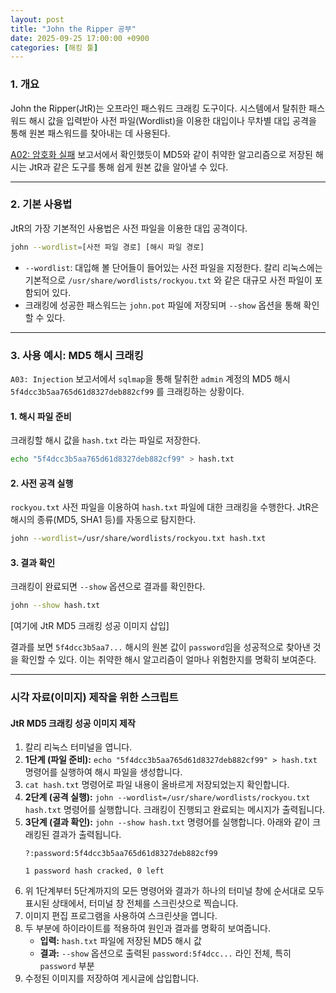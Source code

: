 ```yaml
---
layout: post
title: "John the Ripper 공부"
date: 2025-09-25 17:00:00 +0900
categories: [해킹 툴]
---
```


### 1. 개요

John the Ripper(JtR)는 오프라인 패스워드 크래킹 도구이다. 시스템에서 탈취한 패스워드 해시 값을 입력받아 사전 파일(Wordlist)을 이용한 대입이나 무차별 대입 공격을 통해 원본 패스워드를 찾아내는 데 사용된다.

[A02: 암호화 실패](https://hamap0.github.io/projects/owasp-top-10/2025/08/26/A02_Cryptographic-Failures.html) 보고서에서 확인했듯이 MD5와 같이 취약한 알고리즘으로 저장된 해시는 JtR과 같은 도구를 통해 쉽게 원본 값을 알아낼 수 있다.

---

### 2. 기본 사용법

JtR의 가장 기본적인 사용법은 사전 파일을 이용한 대입 공격이다.

```bash
john --wordlist=[사전 파일 경로] [해시 파일 경로]
```

*   `--wordlist`: 대입해 볼 단어들이 들어있는 사전 파일을 지정한다. 칼리 리눅스에는 기본적으로 `/usr/share/wordlists/rockyou.txt` 와 같은 대규모 사전 파일이 포함되어 있다.
*   크래킹에 성공한 패스워드는 `john.pot` 파일에 저장되며 `--show` 옵션을 통해 확인할 수 있다.

---

### 3. 사용 예시: MD5 해시 크래킹

`A03: Injection` 보고서에서 `sqlmap`을 통해 탈취한 `admin` 계정의 MD5 해시 `5f4dcc3b5aa765d61d8327deb882cf99` 를 크래킹하는 상황이다.

#### **1. 해시 파일 준비**
크래킹할 해시 값을 `hash.txt` 라는 파일로 저장한다.
```bash
echo "5f4dcc3b5aa765d61d8327deb882cf99" > hash.txt
```

#### **2. 사전 공격 실행**
`rockyou.txt` 사전 파일을 이용하여 `hash.txt` 파일에 대한 크래킹을 수행한다. JtR은 해시의 종류(MD5, SHA1 등)를 자동으로 탐지한다.
```bash
john --wordlist=/usr/share/wordlists/rockyou.txt hash.txt
```

#### **3. 결과 확인**
크래킹이 완료되면 `--show` 옵션으로 결과를 확인한다.
```bash
john --show hash.txt
```
[여기에 JtR MD5 크래킹 성공 이미지 삽입]

결과를 보면 `5f4dcc3b5aa7...` 해시의 원본 값이 `password`임을 성공적으로 찾아낸 것을 확인할 수 있다. 이는 취약한 해시 알고리즘이 얼마나 위험한지를 명확히 보여준다.

<hr class="short-rule">





### 시각 자료(이미지) 제작을 위한 스크립트

#### **JtR MD5 크래킹 성공 이미지 제작**

1.  칼리 리눅스 터미널을 엽니다.
2.  **1단계 (파일 준비):** `echo "5f4dcc3b5aa765d61d8327deb882cf99" > hash.txt` 명령어를 실행하여 해시 파일을 생성합니다.
3.  `cat hash.txt` 명령어로 파일 내용이 올바르게 저장되었는지 확인합니다.
4.  **2단계 (공격 실행):** `john --wordlist=/usr/share/wordlists/rockyou.txt hash.txt` 명령어를 실행합니다. 크래킹이 진행되고 완료되는 메시지가 출력됩니다.
5.  **3단계 (결과 확인):** `john --show hash.txt` 명령어를 실행합니다. 아래와 같이 크래킹된 결과가 출력됩니다.
    ```
    ?:password:5f4dcc3b5aa765d61d8327deb882cf99
    
    1 password hash cracked, 0 left
    ```
6.  위 1단계부터 5단계까지의 모든 명령어와 결과가 하나의 터미널 창에 순서대로 모두 표시된 상태에서, 터미널 창 전체를 스크린샷으로 찍습니다.
7.  이미지 편집 프로그램을 사용하여 스크린샷을 엽니다.
8.  두 부분에 하이라이트를 적용하여 원인과 결과를 명확히 보여줍니다.
    *   **입력:** `hash.txt` 파일에 저장된 MD5 해시 값
    *   **결과:** `--show` 옵션으로 출력된 `password:5f4dcc...` 라인 전체, 특히 `password` 부분
9.  수정된 이미지를 저장하여 게시글에 삽입합니다.